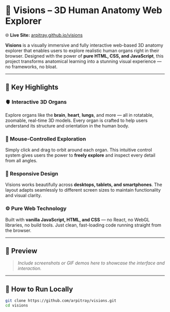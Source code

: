# 🔬 Visions – 3D Human Anatomy Web Explorer

🌐 **Live Site:** [arpitray.github.io/visions](https://arpitray.github.io/visions)

**Visions** is a visually immersive and fully interactive web-based 3D anatomy explorer that enables users to explore realistic human organs right in their browser. Designed with the power of **pure HTML, CSS, and JavaScript**, this project transforms anatomical learning into a stunning visual experience — no frameworks, no bloat.

---

## 🧠 Key Highlights

### 🫀 Interactive 3D Organs  
Explore organs like the **brain**, **heart**, **lungs**, and more — all in rotatable, zoomable, real-time 3D models. Every organ is crafted to help users understand its structure and orientation in the human body.

### 🧭 Mouse-Controlled Exploration  
Simply click and drag to orbit around each organ. This intuitive control system gives users the power to **freely explore** and inspect every detail from all angles.

### 📱 Responsive Design  
Visions works beautifully across **desktops, tablets, and smartphones**. The layout adapts seamlessly to different screen sizes to maintain functionality and visual clarity.

### ⚙️ Pure Web Technology  
Built with **vanilla JavaScript, HTML, and CSS** — no React, no WebGL libraries, no build tools. Just clean, fast-loading code running straight from the browser.

---

## 📸 Preview

> _Include screenshots or GIF demos here to showcase the interface and interaction._

---

## 🚀 How to Run Locally

```bash
git clone https://github.com/arpitray/visions.git
cd visions
